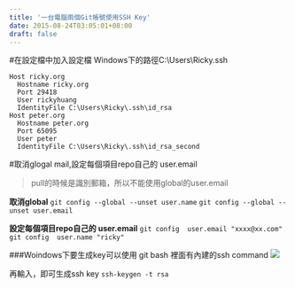 ```yaml
---
title: '一台電腦兩個Git帳號使用SSH Key'
date: 2015-08-24T03:05:01+08:00
draft: false
---
```

#在設定檔中加入設定檔
Windows下的路徑C:\Users\Ricky\.ssh
```config config
Host ricky.org
  Hostname ricky.org
  Port 29418
  User rickyhuang
  IdentityFile C:\Users\Ricky\.ssh\id_rsa
Host peter.org
  Hostname peter.org
  Port 65095
  User peter
  IdentityFile C:\Users\Ricky\.ssh\id_rsa_second
```

#取消glogal mail,設定每個項目repo自己的 user.email
>pull的時候是識別郵箱，所以不能使用global的user.email

**取消global**
`git config --global --unset user.name`
`git config --global --unset user.email`

**設定每個項目repo自己的 user.email**
`git config  user.email "xxxx@xx.com"`
`git config  user.name "ricky"`


###Woindows下要生成key可以使用 git bash 裡面有內建的ssh command
<img src="//fblog.loopbai.com/images/201508/A02-01.png">

再輸入，即可生成ssh key
`ssh-keygen -t rsa`
